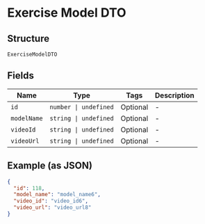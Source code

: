 
# Exercise Model DTO

## Structure

`ExerciseModelDTO`

## Fields

| Name | Type | Tags | Description |
|  --- | --- | --- | --- |
| `id` | `number \| undefined` | Optional | - |
| `modelName` | `string \| undefined` | Optional | - |
| `videoId` | `string \| undefined` | Optional | - |
| `videoUrl` | `string \| undefined` | Optional | - |

## Example (as JSON)

```json
{
  "id": 118,
  "model_name": "model_name6",
  "video_id": "video_id6",
  "video_url": "video_url8"
}
```

